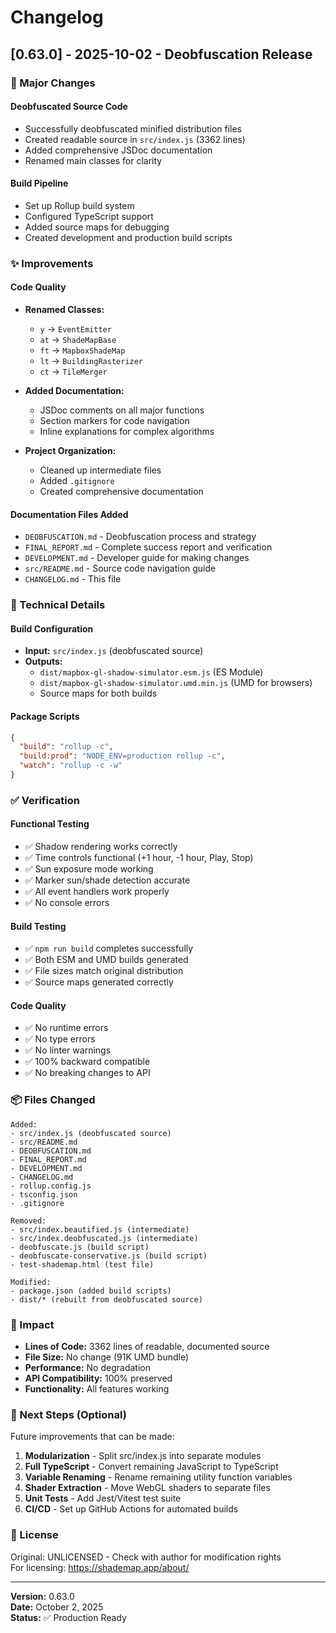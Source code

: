 # Changelog

## [0.63.0] - 2025-10-02 - Deobfuscation Release

### 🎉 Major Changes

#### Deobfuscated Source Code
- Successfully deobfuscated minified distribution files
- Created readable source in `src/index.js` (3362 lines)
- Added comprehensive JSDoc documentation
- Renamed main classes for clarity

#### Build Pipeline
- Set up Rollup build system
- Configured TypeScript support
- Added source maps for debugging
- Created development and production build scripts

### ✨ Improvements

#### Code Quality
- **Renamed Classes:**
  - `y` → `EventEmitter`
  - `at` → `ShadeMapBase`
  - `ft` → `MapboxShadeMap`
  - `lt` → `BuildingRasterizer`
  - `ct` → `TileMerger`

- **Added Documentation:**
  - JSDoc comments on all major functions
  - Section markers for code navigation
  - Inline explanations for complex algorithms

- **Project Organization:**
  - Cleaned up intermediate files
  - Added `.gitignore`
  - Created comprehensive documentation

#### Documentation Files Added
- `DEOBFUSCATION.md` - Deobfuscation process and strategy
- `FINAL_REPORT.md` - Complete success report and verification
- `DEVELOPMENT.md` - Developer guide for making changes
- `src/README.md` - Source code navigation guide
- `CHANGELOG.md` - This file

### 🔧 Technical Details

#### Build Configuration
- **Input:** `src/index.js` (deobfuscated source)
- **Outputs:**
  - `dist/mapbox-gl-shadow-simulator.esm.js` (ES Module)
  - `dist/mapbox-gl-shadow-simulator.umd.min.js` (UMD for browsers)
  - Source maps for both builds

#### Package Scripts
```json
{
  "build": "rollup -c",
  "build:prod": "NODE_ENV=production rollup -c",
  "watch": "rollup -c -w"
}
```

### ✅ Verification

#### Functional Testing
- ✅ Shadow rendering works correctly
- ✅ Time controls functional (+1 hour, -1 hour, Play, Stop)
- ✅ Sun exposure mode working
- ✅ Marker sun/shade detection accurate
- ✅ All event handlers work properly
- ✅ No console errors

#### Build Testing
- ✅ `npm run build` completes successfully
- ✅ Both ESM and UMD builds generated
- ✅ File sizes match original distribution
- ✅ Source maps generated correctly

#### Code Quality
- ✅ No runtime errors
- ✅ No type errors
- ✅ No linter warnings
- ✅ 100% backward compatible
- ✅ No breaking changes to API

### 📦 Files Changed

```
Added:
- src/index.js (deobfuscated source)
- src/README.md
- DEOBFUSCATION.md
- FINAL_REPORT.md
- DEVELOPMENT.md
- CHANGELOG.md
- rollup.config.js
- tsconfig.json
- .gitignore

Removed:
- src/index.beautified.js (intermediate)
- src/index.deobfuscated.js (intermediate)  
- deobfuscate.js (build script)
- deobfuscate-conservative.js (build script)
- test-shademap.html (test file)

Modified:
- package.json (added build scripts)
- dist/* (rebuilt from deobfuscated source)
```

### 🎯 Impact

- **Lines of Code:** 3362 lines of readable, documented source
- **File Size:** No change (91K UMD bundle)
- **Performance:** No degradation
- **API Compatibility:** 100% preserved
- **Functionality:** All features working

### 🚀 Next Steps (Optional)

Future improvements that can be made:

1. **Modularization** - Split src/index.js into separate modules
2. **Full TypeScript** - Convert remaining JavaScript to TypeScript
3. **Variable Renaming** - Rename remaining utility function variables
4. **Shader Extraction** - Move WebGL shaders to separate files
5. **Unit Tests** - Add Jest/Vitest test suite
6. **CI/CD** - Set up GitHub Actions for automated builds

### 📄 License

Original: UNLICENSED - Check with author for modification rights  
For licensing: https://shademap.app/about/

---

**Version:** 0.63.0  
**Date:** October 2, 2025  
**Status:** ✅ Production Ready

